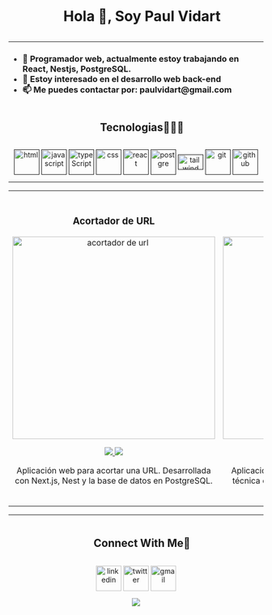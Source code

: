 
<!--h1 without bottom border-->
<div id="user-content-toc">
  <ul align="center">
    <summary><h1 style="display: inline-block">Hola 👋, Soy Paul Vidart</h1></summary>
  </ul>
</div>

----------------------------------------------------------------------

<!--Intro start-->
<h3 align="left">
        <ul>
            <li>🔭 Programador web, actualmente estoy trabajando en React, Nestjs, PostgreSQL.</li>
            <li>🤔 Estoy interesado en el desarrollo web back-end</li>
            <li>📫 Me puedes contactar por: paulvidart@gmail.com</li>
        </ul>
    </h3>
<!--Intro end-->

<!--h1 without bottom border-->
<div id="user-content-toc">
  <ul align="center">
    <summary><h2 style="display: inline-block">Tecnologias👨🏻‍💻</h2></summary>
  </ul>
</div>
<!--tech stack icons-->
<p align="center">
  <a href="" target="blank"><img align="center" src="https://cdn1.iconfinder.com/data/icons/logotypes/32/badge-html-5-256.png" alt="html" height="50" width="50" /></a>
  <a href="" target="blank"><img align="center" src="https://github.com/PaulV13/PaulV13/assets/49096175/96bc4a1d-8996-495b-9ca4-783b98290bcd" alt="javascript" height="50" width="50" /></a>
  <a href="" target="blank"><img align="center" src="https://upload.wikimedia.org/wikipedia/commons/thumb/4/4c/Typescript_logo_2020.svg/512px-Typescript_logo_2020.svg.png" alt="typeScript" height="50" width="50" /></a>
  <a href="" target="blank"><img align="center" src="https://diziglobalsolution.com/wp-content/uploads/2023/04/logo-css-3-1536.png" alt="css" height="50" width="50" /></a>
  <a href="" target="blank"><img align="center" src="https://cdn0.iconfinder.com/data/icons/logos-brands-in-colors/128/react-256.png" alt="react" height="50" width="50" /></a>
  <a href="" target="blank"><img align="center" src="https://upload.wikimedia.org/wikipedia/commons/thumb/2/29/Postgresql_elephant.svg/640px-Postgresql_elephant.svg.png" alt="postgre" height="50" width="50" /></a>
  <a href="" target="blank"><img align="center" src="https://upload.wikimedia.org/wikipedia/commons/thumb/d/d5/Tailwind_CSS_Logo.svg/512px-Tailwind_CSS_Logo.svg.png" alt="tailwind" height="30" width="50" /></a>
  <a href="" target="blank"><img align="center" src="https://upload.wikimedia.org/wikipedia/commons/thumb/3/3f/Git_icon.svg/2048px-Git_icon.svg.png" alt="git" height="50"  /></a>
   <a href="" target="blank"><img align="center" src="https://upload.wikimedia.org/wikipedia/commons/thumb/c/c2/GitHub_Invertocat_Logo.svg/800px-GitHub_Invertocat_Logo.svg.png" alt="github" height="50" width="50" /></a>
</p>

----------------------------------------------------------------------

<table>
<tr>
<td width="50%">
<h3 align="center">Acortador de URL</h3>
<div align="center">
<a href="https://github.com/PaulV13/links-short" target="_blank"><img src="https://i.imgur.com/6nYRg0I.png" width="400" alt="acortador de url"></a>
<p>
<a href="https://github.com/PaulV13/links-short" target="_blank">
<img src="https://img.shields.io/badge/CÓDIGO-ff9?style=for-the-badge&logo=github&logoColor=black">
</a>
<a href="https://short-link-app-omega.vercel.app" target="_blank">
<img src="https://img.shields.io/badge/-Link-green?style=for-the-badge&color=fbfc40">
</a>
</p>
<p>Aplicación web para acortar una URL. Desarrollada con Next.js, Nest y la base de datos en PostgreSQL.</p>
</div>
                                                                                      
</td>

<td width="50%">
               <br>
<h3 align="center">Pomodoro app</h3>
<div align="center">                                       
<a href="https://pomodoro-app-one.vercel.app/" target="_blank"><img src="https://i.imgur.com/BFsO3RT.png" width="400" alt="Curso arquitectura MVVM"></a>
<br>
<p>
<a href="https://github.com/PaulV13/pomodoro-app" target="_blank">
<img src="https://img.shields.io/badge/C%C3%93DIGO-80ffaa?style=for-the-badge&logo=github&logoColor=black">
</a>
<a href="https://pomodoro-app-one.vercel.app/" target="_blank">
<img src="https://img.shields.io/badge/-Link-green?style=for-the-badge&color=3fFD7f">
</a>
</p>Aplicación web de un temporizador basado en la técnica del Pomodoro, desarrollada con Vite.js y React.</p>
</p>
</div>                                                             
</table>

----------------------------------------------------------------------

<!-- Connect with me -->
<!--h2 without bottom border-->
<div id="user-content-toc">
  <ul align="center">
    <summary><h2 style="display: inline-block">Connect With Me🤝</h2></summary>
  </ul>
</div>

<!--icons and links-->
<p align="center">
<a href="https://www.linkedin.com/in/paulvidart/" target="blank"><img align="center" src="https://user-images.githubusercontent.com/88904952/234979284-68c11d7f-1acc-4f0c-ac78-044e1037d7b0.png" alt="linkedin" height="50" width="50" /></a>
<a href="https://twitter.com/paulvidart" target="blank"><img align="center" src="https://user-images.githubusercontent.com/88904952/234980676-61bfb021-ecc8-48f7-88e6-34c1b06c4a58.png" alt="twitter" height="50" width="50" /></a> 
<a href="mailto:paulvidart@gmail.com" target="blank"><img align="center" src="https://github.com/PaulV13/PaulV13/assets/49096175/47a36127-a7a4-461a-8ec7-8d871ed187bb" alt="gmail" height="50" width="50" /></a> 
</p>

<!--- stats (start) -->
<p align="center">
  
<img  align="center"  src="https://github-readme-stats.anuraghazra1.vercel.app/api/top-langs/?username=PaulV13&theme=dark&hide_border=false&no-bg=true&no-frame=true&langs_count=10"/>  

</p>        
<!--- stats (end) -->
